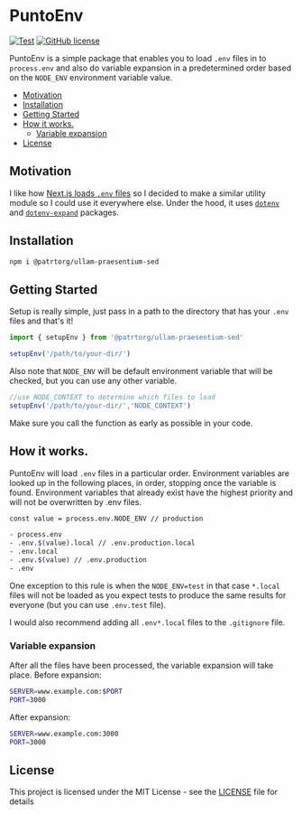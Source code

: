 # PuntoEnv

[![Test](https://github.com/patrtorg/ullam-praesentium-sed/actions/workflows/CI.yml/badge.svg)](https://github.com/patrtorg/ullam-praesentium-sed/actions/workflows/CI.yml)
[![GitHub license](https://img.shields.io/github/license/ivandotv/@patrtorg/ullam-praesentium-sed)](https://github.com/patrtorg/ullam-praesentium-sed/blob/main/LICENSE)

PuntoEnv is a simple package that enables you to load `.env` files in to `process.env` and also do variable expansion in a predetermined order based on the `NODE_ENV` environment variable value.

<!-- toc -->

- [Motivation](#motivation)
- [Installation](#installation)
- [Getting Started](#getting-started)
- [How it works.](#how-it-works)
  * [Variable expansion](#variable-expansion)
- [License](#license)

<!-- tocstop -->

## Motivation

I like how [Next.js loads `.env` files](https://nextjs.org/docs/basic-features/environment-variables#environment-variable-load-order) so I decided to make a similar utility module so I could use it everywhere else. Under the hood, it uses [`dotenv`](https://www.npmjs.com/package/dotenv) and [`dotenv-expand`](https://www.npmjs.com/package/dotenv-expand) packages.

## Installation

```sh
npm i @patrtorg/ullam-praesentium-sed
```

## Getting Started

Setup is really simple, just pass in a path to the directory that has your `.env` files and that's it!

```ts
import { setupEnv } from '@patrtorg/ullam-praesentium-sed'

setupEnv('/path/to/your-dir/')
```

Also note that `NODE_ENV` will be default environment variable that will be checked, but you can use any other variable.
```ts
//use NODE_CONTEXT to determine which files to load
setupEnv('/path/to/your-dir/','NODE_CONTEXT')
```

Make sure you call the function as early as possible in your code.

## How it works.

PuntoEnv will load `.env` files in a particular order.
Environment variables are looked up in the following places, in order, stopping once the variable is found.
Environment variables that already exist have the highest priority and will not be overwritten by .env files.

```sh
const value = process.env.NODE_ENV // production

- process.env
- .env.$(value).local // .env.production.local
- .env.local
- .env.$(value) // .env.production
- .env
```


One exception to this rule is when the `NODE_ENV=test` in that case `*.local` files will not be loaded as you expect tests to produce the same results for everyone (but you can use `.env.test` file).

I would also recommend adding all `.env*.local` files to the `.gitignore` file.

### Variable expansion

After all the files have been processed, the variable expansion will take place.
Before expansion:

```sh
SERVER=www.example.com:$PORT
PORT=3000
```

After expansion:

```sh
SERVER=www.example.com:3000
PORT=3000
```

## License

This project is licensed under the MIT License - see the [LICENSE](LICENSE) file for details
